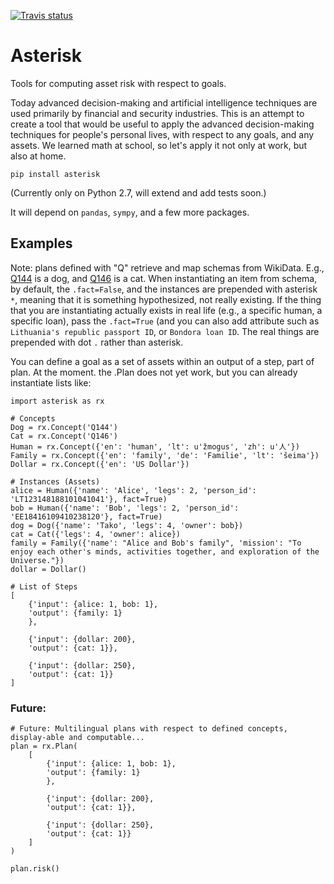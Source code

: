 [![Travis status](https://img.shields.io/travis/mindey/asterisk/master.svg?style=flat)](https://travis-ci.org/mindey/asterisk)
# Asterisk
Tools for computing asset risk with respect to goals.

Today advanced decision-making and artificial intelligence techniques are used primarily by financial and security industries. This is an attempt to create a tool that would be useful to apply the advanced decision-making techniques for people's personal lives, with respect to any goals, and any assets. We learned math at school, so let's apply it not only at work, but also at home.

    pip install asterisk

(Currently only on Python 2.7, will extend and add tests soon.)

It will depend on ``pandas``, ``sympy``, and a few more packages.

## Examples

Note: plans defined with "Q" retrieve and map schemas from WikiData. E.g., [Q144](https://www.wikidata.org/wiki/Q144) is a dog, and [Q146](https://www.wikidata.org/wiki/Q144) is a cat. When instantiating an item from schema, by default, the ``.fact=False``, and the instances are prepended with asterisk ``*``, meaning that it is something hypothesized, not really existing. If the thing that you are instantiating actually exists in real life (e.g., a specific human, a specific loan), pass the ``.fact=True`` (and you can also add attribute such as ``Lithuania's republic passport ID``, or ``Bondora loan ID``. The real things are prepended with dot ``.`` rather than asterisk.

You can define a goal as a set of assets within an output of a step, part of plan. At the moment. the .Plan does not yet work, but you can already instantiate lists like:

```{python}
import asterisk as rx

# Concepts
Dog = rx.Concept('Q144')
Cat = rx.Concept('Q146')
Human = rx.Concept({'en': 'human', 'lt': u'žmogus', 'zh': u'人'})
Family = rx.Concept({'en': 'family', 'de': 'Familie', 'lt': 'šeima'})
Dollar = rx.Concept({'en': 'US Dollar'})

# Instances (Assets)
alice = Human({'name': 'Alice', 'legs': 2, 'person_id': 'LT123148188101041041'}, fact=True)
bob = Human({'name': 'Bob', 'legs': 2, 'person_id': 'EE18416109410238120'}, fact=True)
dog = Dog({'name': 'Tako', 'legs': 4, 'owner': bob})
cat = Cat({'legs': 4, 'owner': alice})
family = Family({'name': "Alice and Bob's family", 'mission': "To enjoy each other's minds, activities together, and exploration of the Universe."})
dollar = Dollar()

# List of Steps
[
    {'input': {alice: 1, bob: 1},
    'output': {family: 1}
    },

    {'input': {dollar: 200},
    'output': {cat: 1}},

    {'input': {dollar: 250},
    'output': {cat: 1}}
]
```

### Future:

```{python}
# Future: Multilingual plans with respect to defined concepts, display-able and computable...
plan = rx.Plan(
    [
        {'input': {alice: 1, bob: 1},
        'output': {family: 1}
        },

        {'input': {dollar: 200},
        'output': {cat: 1}},

        {'input': {dollar: 250},
        'output': {cat: 1}}
    ]
)

plan.risk()
```
